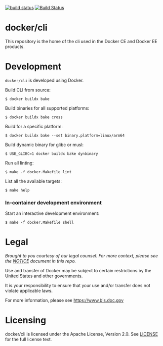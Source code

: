 [![build status](https://circleci.com/gh/docker/cli.svg?style=shield)](https://circleci.com/gh/docker/cli/tree/master)
[![Build Status](https://ci.docker.com/public/job/cli/job/master/badge/icon)](https://ci.docker.com/public/job/cli/job/master)

docker/cli
==========

This  repository is the home of the cli used in the Docker CE and
Docker EE products.

Development
===========

`docker/cli` is developed using Docker.

Build CLI from source:

```
$ docker buildx bake
```

Build binaries for all supported platforms:

```
$ docker buildx bake cross
```

Build for a specific platform:

```
$ docker buildx bake --set binary.platform=linux/arm64 
```

Build dynamic binary for glibc or musl:

```
$ USE_GLIBC=1 docker buildx bake dynbinary 
```


Run all linting:

```
$ make -f docker.Makefile lint
```

List all the available targets:

```
$ make help
```

### In-container development environment

Start an interactive development environment:

```
$ make -f docker.Makefile shell
```

Legal
=====
*Brought to you courtesy of our legal counsel. For more context,
please see the [NOTICE](https://github.com/docker/cli/blob/master/NOTICE) document in this repo.*

Use and transfer of Docker may be subject to certain restrictions by the
United States and other governments.

It is your responsibility to ensure that your use and/or transfer does not
violate applicable laws.

For more information, please see https://www.bis.doc.gov

Licensing
=========
docker/cli is licensed under the Apache License, Version 2.0. See
[LICENSE](https://github.com/docker/docker/blob/master/LICENSE) for the full
license text.
